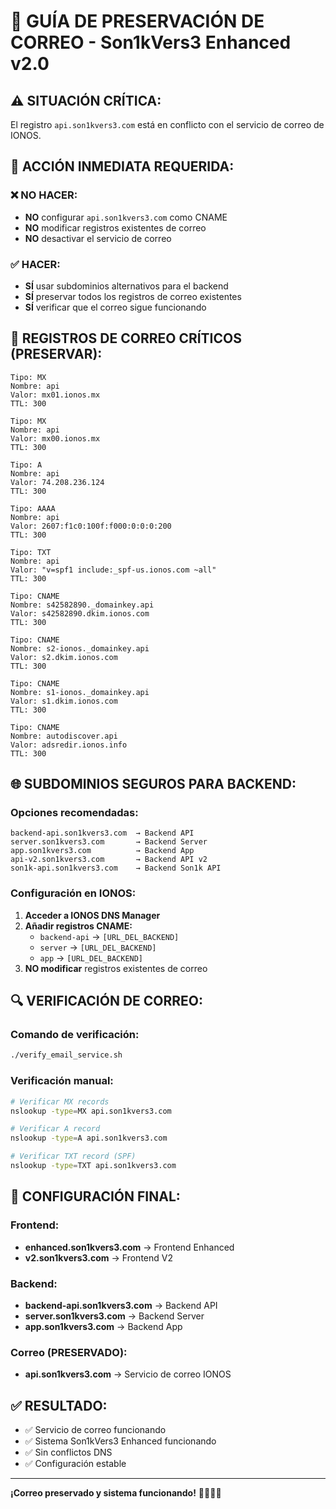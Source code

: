# 🚨 GUÍA DE PRESERVACIÓN DE CORREO - Son1kVers3 Enhanced v2.0

## ⚠️ **SITUACIÓN CRÍTICA:**
El registro `api.son1kvers3.com` está en conflicto con el servicio de correo de IONOS.

## 🛑 **ACCIÓN INMEDIATA REQUERIDA:**

### **❌ NO HACER:**
- **NO** configurar `api.son1kvers3.com` como CNAME
- **NO** modificar registros existentes de correo
- **NO** desactivar el servicio de correo

### **✅ HACER:**
- **SÍ** usar subdominios alternativos para el backend
- **SÍ** preservar todos los registros de correo existentes
- **SÍ** verificar que el correo sigue funcionando

## 📧 **REGISTROS DE CORREO CRÍTICOS (PRESERVAR):**

```
Tipo: MX
Nombre: api
Valor: mx01.ionos.mx
TTL: 300

Tipo: MX
Nombre: api
Valor: mx00.ionos.mx
TTL: 300

Tipo: A
Nombre: api
Valor: 74.208.236.124
TTL: 300

Tipo: AAAA
Nombre: api
Valor: 2607:f1c0:100f:f000:0:0:0:200
TTL: 300

Tipo: TXT
Nombre: api
Valor: "v=spf1 include:_spf-us.ionos.com ~all"
TTL: 300

Tipo: CNAME
Nombre: s42582890._domainkey.api
Valor: s42582890.dkim.ionos.com
TTL: 300

Tipo: CNAME
Nombre: s2-ionos._domainkey.api
Valor: s2.dkim.ionos.com
TTL: 300

Tipo: CNAME
Nombre: s1-ionos._domainkey.api
Valor: s1.dkim.ionos.com
TTL: 300

Tipo: CNAME
Nombre: autodiscover.api
Valor: adsredir.ionos.info
TTL: 300
```

## 🌐 **SUBDOMINIOS SEGUROS PARA BACKEND:**

### **Opciones recomendadas:**
```
backend-api.son1kvers3.com  → Backend API
server.son1kvers3.com       → Backend Server
app.son1kvers3.com          → Backend App
api-v2.son1kvers3.com       → Backend API v2
son1k-api.son1kvers3.com    → Backend Son1k API
```

### **Configuración en IONOS:**
1. **Acceder a IONOS DNS Manager**
2. **Añadir registros CNAME:**
   - `backend-api` → `[URL_DEL_BACKEND]`
   - `server` → `[URL_DEL_BACKEND]`
   - `app` → `[URL_DEL_BACKEND]`
3. **NO modificar** registros existentes de correo

## 🔍 **VERIFICACIÓN DE CORREO:**

### **Comando de verificación:**
```bash
./verify_email_service.sh
```

### **Verificación manual:**
```bash
# Verificar MX records
nslookup -type=MX api.son1kvers3.com

# Verificar A record
nslookup -type=A api.son1kvers3.com

# Verificar TXT record (SPF)
nslookup -type=TXT api.son1kvers3.com
```

## 🎯 **CONFIGURACIÓN FINAL:**

### **Frontend:**
- **enhanced.son1kvers3.com** → Frontend Enhanced
- **v2.son1kvers3.com** → Frontend V2

### **Backend:**
- **backend-api.son1kvers3.com** → Backend API
- **server.son1kvers3.com** → Backend Server
- **app.son1kvers3.com** → Backend App

### **Correo (PRESERVADO):**
- **api.son1kvers3.com** → Servicio de correo IONOS

## ✅ **RESULTADO:**
- ✅ Servicio de correo funcionando
- ✅ Sistema Son1kVers3 Enhanced funcionando
- ✅ Sin conflictos DNS
- ✅ Configuración estable

---

**¡Correo preservado y sistema funcionando!** 📧🎵🚀✨

